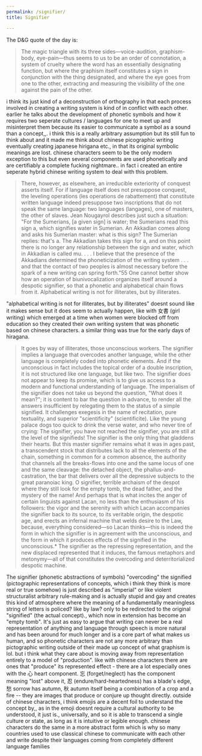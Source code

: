 ```yaml
---
permalink: /signifier/
title: Signifier

---
```


The D&G quote of the day is:

> The magic triangle with its three sides—voice-audition, graphism-body, eye-pain—thus seems to us to be an order of connotation, a system of cruelty where the word has an essentially designating function, but where the graphism itself constitutes a sign in conjunction with the thing designated, and where the eye goes from one to the other, extracting and measuring the visibility of the one against the pain of the other.

i think its just kind of a deconstruction of orthography in that each process involved in creating a writing system is kind of in conflict with each other. earlier he talks about the development of phonetic symbols and how it requires two seperate cultures / languages for one to meet up and misinterpret them because its easier to communicate a symbol as a sound than a concept,,. i think this is a really arbitrary assumption but its still fun to think about and it made me think about chinese picographic writing eventually creating japanese hirigana etc., in that its original symbolic meanings are lost. chinese characters seem to be the only modern exception to this but even several components are used phonetically and are certifiably a complete fucking nightmare.. in fact i created an entire seperate hybrid chinese writing system to deal with this problem.

> There, however, as elsewhere, an irreducible exteriority of conquest asserts itself. For if language itself does not presuppose conquest, the leveling operations (les operations de rabattement) that constitute written language indeed presuppose two inscriptions that do not speak the same language: two languages (langages), one of masters, the other of slaves. Jean Nougayrol describes just such a situation: "For the Sumerians, [a given sign] is water; the Sumerians read this sign a, which signifies water in Sumerian. An Akkadian comes along and asks his Sumerian master: what is this sign? The Sumerian replies: that's a. The Akkadian takes this sign for a, and on this point there is no longer any relationship between the sign and water, which in Akkadian is called mu. . . . I believe that the presence of the Akkadians determined the phoneticization of the writing system . . . and that the contact of two peoples is almost necessary before the spark of a new writing can spring forth."55 One cannot better show how an operation of biunivocalization organizes itself around a despotic signifier, so that a phonetic and alphabetical chain flows from it. Alphabetical writing is not for illiterates, but by illiterates.

"alphabetical writing is not for illiterates, but by illiterates" doesnt sound like it makes sense but it does seem to actually happen, like with 女書 (girl writing) which emerged at a time when women were blocked off from education so they created their own writing system that was phonetic based on chinese characters. a similar thing was true for the early days of hiragana.


> It goes by way of illiterates, those unconscious workers. The signifier implies a language that overcodes another language, while the other language is completely coded into phonetic elements. And if the unconscious in fact includes the topical order of a double inscription, it is not structured like one language, but like two. The signifier does not appear to keep its promise, which is to give us access to a modern and functional understanding of language. The imperialism of the signifier does not take us beyond the question, "What does it mean?"; it is content to bar the question in advance, to render all the answers insufficient by relegating them to the status of a simple signified. It challenges exegesis in the name of recitation, pure textuality, and superior "scientificity" (scientificite). Like the young palace dogs too quick to drink the verse water, and who never tire of crying: The signifier, you have not reached the signifier, you are still at the level of the signifieds! The signifier is the only thing that gladdens their hearts. But this master signifier remains what it was in ages past, a transcendent stock that distributes lack to all the elements of the chain, something in common for a common absence, the authority that channels all the breaks-flows into one and the same locus of one and the same cleavage: the detached object, the phallus-and-castration, the bar that delivers over all the depressive subjects to the great paranoiac king. O signifier, terrible archaism of the despot where they still look for the empty tomb, the dead father, and the mystery of the name! And perhaps that is what incites the anger of certain linguists against Lacan, no less than the enthusiasm of his followers: the vigor and the serenity with which Lacan accompanies the signifier back to its source, to its veritable origin, the despotic age, and erects an infernal machine that welds desire to the Law, because, everything considered—so Lacan thinks—this is indeed the form in which the signifier is in agreement with the unconscious, and the form in which it produces effects of the signified in the unconscious.* The signifier as the repressing representation, and the new displaced represented that it induces, the famous metaphors and metonymy—all of that constitutes the overcoding and deterritorialized despotic machine.

The signifier (phonetic abstractions of symbols) "overcoding" the signified (pictographic representations of concepts, which i think they think is more real or true somehow) is just described as "imperial" or like violent structuralist arbitrary rule-making and is actually stupid and gay and creates this kind of atmosphere where the meaning of a fundamentally meaningless string of letters is policed? like by law? only to be redirected to the original "signified" (the actual concept)., which now in extension has become an "empty tomb". It's just as easy to argue that writing can never be a real representation of anything and language through speech is more natural and has been around for much longer and is a core part of what makes us human, and so phonetic characters are not any more arbitrary than pictographic writing outside of their made up concept of what graphism is lol. but i think what they care about is moving away from representation entirely to a model of "production". like with chinese characters there are ones that "produce" its represented effect - there are a lot especially ones with the 心 heart component. 忘 (forget/neglect) has the component meaning "lost" above it, 忍 (endure/hard-heartedness) has a blade's edge, 愁 sorrow has autumn, 秋 autumn itself being a combination of a crop and a fire -- they are images that produce or conjure up thought directly. outside of chinese characters, i think emojis are a decent foil to understand the concept by,, as in the emoji doesnt require a cultural authority to be understood, it just is., universally, and so it is able to transcend a single culture or state, as long as it is intuitive or legible enough. chinese characters do the same in a more abstract form which is why so many countries used to use classical chinese to communicate with each other and write despite their languages coming from completely different language families 